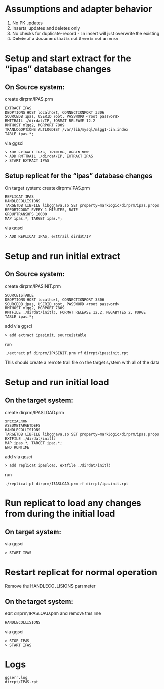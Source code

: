 # Assumptions and adapter behavior
1) No PK updates
2) Inserts, updates and deletes only
3) No checks for duplicate-record - an insert will just overwrite the existing
4) Delete of a document that is not there is not an error

# Setup and start extract for the “ipas” database changes
## On Source system:
create dirprm/IPAS.prm
```
EXTRACT IPAS
DBOPTIONS HOST localhost, CONNECTIONPORT 3306
SOURCEDB ipas, USERID root, PASSWORD <root password>
RMTTRAIL ./dirdat/IP, FORMAT RELEASE 12.2
RMTHOST mlgg2, MGRPORT 7809
TRANLOGOPTIONS ALTLOGDEST /var/lib/mysql/mlgg1-bin.index
TABLE ipas.*;
```

via ggsci
```
> ADD EXTRACT IPAS, TRANLOG, BEGIN NOW
> ADD RMTTRAIL ./dirdat/IP, EXTRACT IPAS
> START EXTRACT IPAS
```

## Setup replicat for the “ipas” database changes
On target system:
create dirprm/IPAS.prm
```
REPLICAT IPAS
HANDLECOLLISIONS
TARGETDB LIBFILE libggjava.so SET property=marklogic/dirprm/ipas.props
REPORTCOUNT EVERY 1 MINUTES, RATE
GROUPTRANSOPS 10000
MAP ipas.*, TARGET ipas.*;
```
via ggsci
```
> ADD REPLICAT IPAS, exttrail dirdat/IP
```

# Setup and run initial extract
## On Source system:

create dirprm/IPASINIT.prm
```
SOURCEISTABLE
DBOPTIONS HOST localhost, CONNECTIONPORT 3306
SOURCEDB ipas, USERID root, PASSWORD <root password>
RMTHOST mlgg2, MGRPORT 7809
RMTFILE ./dirdat/initld, FORMAT RELEASE 12.2, MEGABYTES 2, PURGE
TABLE ipas.*;
```
add via ggsci
```
> add extract ipasinit, sourceistable
```
run
```
./extract pf dirprm/IPASINIT.prm rf dirrpt/ipastinit.rpt
```

This should create a remote trail file on the target system with all of the data

# Setup and run initial load
## On the target system:

create dirprm/IPASLOAD.prm
```
SPECIALRUN
ASSUMETARGETDEFS
HANDLECOLLISIONS
TARGETDB LIBFILE libggjava.so SET property=marklogic/dirprm/ipas.props
EXTFILE ./dirdat/initld
MAP ipas.*, TARGET ipas.*;
END RUNTIME
```
add via ggsci
```
> add replicat ipasload, extfile ./dirdat/initld
```
run
```
./replicat pf dirprm/IPASLOAD.prm rf dirrpt/ipasinit.rpt
```
# Run replicat to load any changes from during the initial load
## On target system:

via ggsci
```
> START IPAS
```

# Restart replicat for normal operation
Remove the HANDLECOLLISIONS parameter
## On the target system:

edit dirprm/IPASLOAD.prm and remove this line
```
HANDLECOLLISIONS
```
via ggsci
```
> STOP IPAS
> START IPAS
```

# Logs
```
ggserr.log
dirrpt/IPAS.rpt
```
